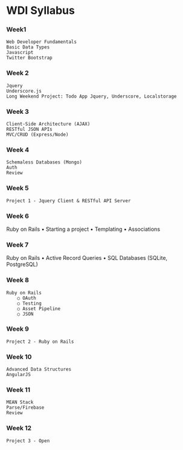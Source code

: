 # WDI Syllabus

### Week1
	Web Developer Fundamentals
	Basic Data Types
	Javascript
	Twitter Bootstrap

### Week 2
	Jquery
	Underscore.js
	Long Weekend Project: Todo App Jquery, Underscore, Localstorage

### Week 3
	Client-Side Architecture (AJAX)
	RESTful JSON APIs
	MVC/CRUD (Express/Node)

### Week 4
	Schemaless Databases (Mongo)
	Auth
	Review

### Week 5
	Project 1 - Jquery Client & RESTful API Server

### Week 6
Ruby on Rails
	• Starting a project
	• Templating
	• Associations

### Week 7
Ruby on Rails
	• Active Record Queries
	• SQL Databases (SQLite, PostgreSQL)

### Week 8
	Ruby on Rails
		○ OAuth
		○ Testing
		○ Asset Pipeline
		○ JSON

### Week 9
	Project 2 - Ruby on Rails

### Week 10
	Advanced Data Structures
	AngularJS

### Week 11
	MEAN Stack
	Parse/Firebase
	Review

### Week 12
	Project 3 - Open
